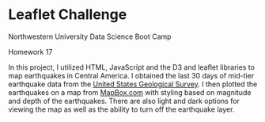 # Leaflet Challenge
Northwestern University Data Science Boot Camp

Homework 17

In this project, I utilized HTML, JavaScript and the D3 and leaflet libraries to map earthquakes in Central America. I obtained the last 30 days of mid-tier earthquake data from the [United States Geological Survey](https://earthquake.usgs.gov/earthquakes/feed/v1.0/summary/4.5_month.geojson). I then plotted the earthquakes on a map from [MapBox.com](mapbox.com) with styling based on magnitude and depth of the earthquakes. There are also light and dark options for viewing the map as well as the ability to turn off the earthquake layer. 
